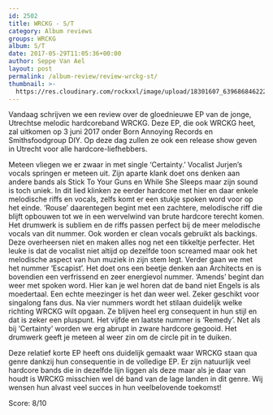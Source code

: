 ```yaml
---
id: 2502
title: WRCKG - S/T
category: Album reviews
groups: WRCKG
album: S/T
date: 2017-05-29T11:05:36+00:00
author: Seppe Van Ael
layout: post
permalink: /album-review/review-wrckg-st/
thumbnail: >-
  https://res.cloudinary.com/rockxxl/image/upload/18301607_639686846222693_6064482159996058700_n.jpg
---
```

Vandaag schrijven we een review over de gloednieuwe EP van de jonge, Utrechtse melodic hardcoreband WRCKG. Deze EP, die ook WRCKG heet, zal uitkomen op 3 juni 2017 onder Born Annoying Records en Smithsfoodgroup DIY. Op deze dag zullen ze ook een release show geven in Utrecht voor alle hardcore-liefhebbers.

Meteen vliegen we er zwaar in met single ‘Certainty.’ Vocalist Jurjen’s vocals springen er meteen uit. Zijn aparte klank doet ons denken aan andere bands als Stick To Your Guns en While She Sleeps maar zijn sound is toch uniek. In dit lied klinken ze eerder hardcore met hier en daar enkele melodische riffs en vocals, zelfs komt er een stukje spoken word voor op het einde. ‘Rouse’ daarentegen begint met een zachtere, melodische riff die blijft opbouwen tot we in een wervelwind van brute hardcore terecht komen. Het drumwerk is subliem en de riffs passen perfect bij de meer melodische vocals van dit nummer. Ook worden er clean vocals gebruikt als backings. Deze overheersen niet en maken alles nog net een tikkeltje perfecter. Het leuke is dat de vocalist niet altijd op dezelfde toon screamed maar ook het melodische aspect van hun muziek in zijn stem legt. Verder gaan we met het nummer ‘Escapist’. Het doet ons een beetje denken aan Architects en is bovendien een verfrissend en zeer energievol nummer. ‘Amends’ begint dan weer met spoken word. Hier kan je wel horen dat de band niet Engels is als moedertaal. Een echte meezinger is het dan weer wel. Zeker geschikt voor singalong fans dus. Na vier nummers wordt het stilaan duidelijk welke richting WRCKG wilt opgaan. Ze blijven heel erg consequent in hun stijl en dat is zeker een pluspunt. Het vijfde en laatste nummer is ‘Remedy’. Net als bij ‘Certainty’ worden we erg abrupt in zware hardcore gegooid. Het drumwerk geeft je meteen al weer zin om de circle pit in te duiken.

Deze relatief korte EP heeft ons duidelijk gemaakt waar WRCKG staan qua genre dankzij hun consequentie in de volledige EP. Er zijn natuurlijk veel hardcore bands die in dezelfde lijn liggen als deze maar als je daar van houdt is WRCKG misschien wel dé band van de lage landen in dit genre. Wij wensen hun alvast veel succes in hun veelbelovende toekomst!

Score: 8/10
